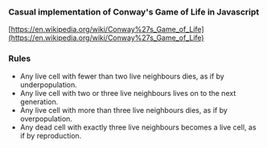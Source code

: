 ### Casual implementation of Conway's Game of Life in Javascript

[https://en.wikipedia.org/wiki/Conway%27s_Game_of_Life](https://en.wikipedia.org/wiki/Conway%27s_Game_of_Life)

### Rules
- Any live cell with fewer than two live neighbours dies, as if by underpopulation.
- Any live cell with two or three live neighbours lives on to the next generation.
- Any live cell with more than three live neighbours dies, as if by overpopulation.
- Any dead cell with exactly three live neighbours becomes a live cell, as if by reproduction.
